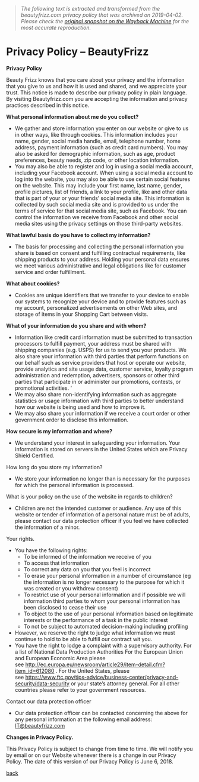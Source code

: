 > *The following text is extracted and transformed from the beautyfrizz.com privacy policy that was archived on 2019-04-02. Please check the [original snapshot on the Wayback Machine](https://web.archive.org/web/20190402222717id_/https%3A//www.beautyfrizz.com/privacy-policy) for the most accurate reproduction.*

# Privacy Policy – BeautyFrizz

**Privacy Policy**

Beauty Frizz knows that you care about your privacy and the information that you give to us and how it is used and shared, and we appreciate your trust. This notice is made to describe our privacy policy in plain language. By visiting Beautyfrizz.com you are accepting the information and privacy practices described in this notice.

**What personal information about me do you collect?**

  * We gather and store information you enter on our website or give to us in other ways, like through cookies. This information includes your name, gender, social media handle, email, telephone number, home address, payment information (such as credit card numbers). You may also be asked for demographic information, such as age, product preferences, beauty needs, zip code, or other location information.
  * You may also be able to register and log in using a social media account, including your Facebook account. When using a social media account to log into the website, you may also be able to use certain social features on the website. This may include your first name, last name, gender, profile pictures, list of friends, a link to your profile, like and other data that is part of your or your friends’ social media site. This information is collected by such social media site and is provided to us under the terms of service for that social media site, such as Facebook. You can control the information we receive from Facebook and other social media sites using the privacy settings on those third-party websites.



**What lawful basis do you have to collect my information?**

  * The basis for processing and collecting the personal information you share is based on consent and fulfilling contractual requirements, like shipping products to your address. Holding your personal data ensures we meet various administrative and legal obligations like for customer service and order fulfillment.



**What about cookies?**

  * Cookies are unique identifiers that we transfer to your device to enable our systems to recognize your device and to provide features such as my account, personalized advertisements on other Web sites, and storage of items in your Shopping Cart between visits.



**What of your information do you share and with whom?**

  * Information like credit card information must be submitted to transaction processors to fulfill payment, your address must be shared with shipping companies (e.g. USPS) for us to send you your products. We also share your information with third parties that perform functions on our behalf such as service providers that host or operate our website, provide analytics and site usage data, customer service, loyalty program administration and redemption, advertisers, sponsors or other third parties that participate in or administer our promotions, contests, or promotional activities. ‘
  * We may also share non-identifying information such as aggregate statistics or usage information with third parties to better understand how our website is being used and how to improve it.
  * We may also share your information if we receive a court order or other government order to disclose this information.



**How secure is my information and where?**

  * We understand your interest in safeguarding your information. Your information is stored on servers in the United States which are Privacy Shield Certified.



How long do you store my information?

  * We store your information no longer than is necessary for the purposes for which the personal information is processed.



What is your policy on the use of the website in regards to children?

  * Children are not the intended customer or audience. Any use of this website or tender of information of a personal nature must be of adults, please contact our data protection officer if you feel we have collected the information of a minor.



Your rights.

  * You have the following rights: 
    * To be informed of the information we receive of you
    * To access that information
    * To correct any data on you that you feel is incorrect
    * To erase your personal information in a number of circumstance (eg the information is no longer necessary to the purpose for which it was created or you withdrew consent)
    * To restrict use of your personal information and if possible we will information third parties to whom your personal information has been disclosed to cease their use
    * To object to the use of your personal information based on legitimate interests or the performance of a task in the public interest
    * To not be subject to automated decision-making including profiling
  * However, we reserve the right to judge what information we must continue to hold to be able to fulfill our contract wit you.
  * You have the right to lodge a complaint with a supervisory authority. For a list of National Data Production Authorities For the European Union and European Economic Area please see <http://ec.europa.eu/newsroom/article29/item-detail.cfm?item_id=612080> . For the United States, please see <https://www.ftc.gov/tips-advice/business-center/privacy-and-security/data-security> or your state’s attorney general. For all other countries please refer to your government resources.



Contact our data protection officer

  * Our data protection officer can be contacted concerning the above for any personal information at the following email address: IT@beautyfrizz.com



**Changes in Privacy Policy.**

This Privacy Policy is subject to change from time to time. We will notify you by email or on our Website whenever there is a change in our Privacy Policy. The date of this version of our Privacy Policy is June 6, 2018.

[ back ](https://www.beautyfrizz.com/faq/)
